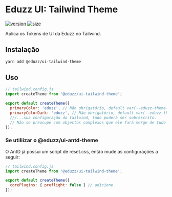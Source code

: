# Eduzz UI: Tailwind Theme

[![version](https://img.shields.io/npm/v/@eduzz/ui-tailwind-theme)](https://www.npmjs.com/package/@eduzz/ui-tailwind-theme)
[![size](https://img.shields.io/bundlephobia/min/@eduzz/ui-tailwind-theme)](https://www.npmjs.com/package/@eduzz/ui-tailwind-theme)

Aplica os Tokens de UI da Eduzz no Tailwind.

## Instalação

```bash
yarn add @eduzz/ui-tailwind-theme
```

## Uso

```js
// tailwind.config.js
import createTheme from '@eduzz/ui-tailwind-theme';

export default createTheme({
  primaryColor: 'eduzz', // Não obrigatório, default var(--eduzz-theme-primary, ${tokens.brands.eduzz.primary.pure})
  primaryColorDark: 'eduzz', // Não obrigatório, default var(--eduzz-theme-primary, ${tokens.brands.eduzz.primary.pure})
  ///...sua configuração do tailwind, tudo poderá ser sobrescrito.
  // Não se preocupe com objectos complexos que ele fará merge de tudo
});
```

### Se utiliizar o @eduzz/ui-antd-theme

O AntD já possui um script de reset.css, então mude as configurações a seguir:

```js
// tailwind.config.js
import createTheme from '@eduzz/ui-tailwind-theme';

export default createTheme({
  corePlugins: { preflight: false } // adicione
});
```
